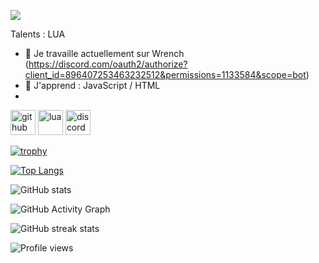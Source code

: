 ![](https://imgur.com/aW8phxi.png)


Talents : LUA

- 🔭 Je travaille actuellement sur Wrench (https://discord.com/oauth2/authorize?client_id=896407253463232512&permissions=1133584&scope=bot)
- 🌱 J'apprend : JavaScript / HTML 
- 


[<img src='https://cdn.jsdelivr.net/npm/simple-icons@3.0.1/icons/github.svg' alt='github' height='40'>](https://github.com/Noa-lua)  [<img src='https://cdn.jsdelivr.net/npm/simple-icons@3.0.1/icons/lua.svg' alt='lua' height='40'>](https://www.lua.org/)  [<img src='https://cdn.jsdelivr.net/npm/simple-icons@3.0.1/icons/discord.svg' alt='discord' height='40'>](https://dsc.gg/nkdev)  

[![trophy](https://github-profile-trophy.vercel.app/?username=Noa-lua)](https://github.com/ryo-ma/github-profile-trophy)

[![Top Langs](https://github-readme-stats.vercel.app/api/top-langs/?username=Noa-lua)](https://github.com/anuraghazra/github-readme-stats)

![GitHub stats](https://github-readme-stats.vercel.app/api?username=Noa-lua&show_icons=true)  

![GitHub Activity Graph](https://activity-graph.herokuapp.com/graph?username=Noa-lua)  

![GitHub streak stats](https://github-readme-streak-stats.herokuapp.com/?user=Noa-lua)  

![Profile views](https://gpvc.arturio.dev/Noa-lua)  
